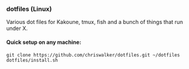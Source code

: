 ### dotfiles (Linux)
Various dot files for Kakoune, tmux, fish and a bunch of things that run under X.
#### Quick setup on any machine:
    git clone https://github.com/chriswalker/dotfiles.git ~/dotfiles
    dotfiles/install.sh
